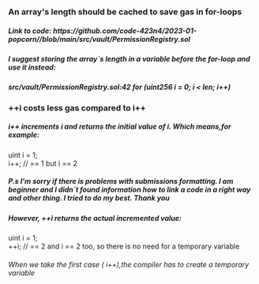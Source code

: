 <h3>An array's length should be cached to save gas in for-loops</h3>
<h5> Link to code: https://github.com/code-423n4/2023-01-popcorn//blob/main/src/vault/PermissionRegistry.sol</h5>

<h5>I suggest storing the array`s length in a variable before the for-loop and use it instead: 

<h5>src/vault/PermissionRegistry.sol:42  for (uint256 i = 0; i < len; i++)</h5>

<h3>++i costs less gas compared to i++</h3>

<h5>i++ increments i and returns the initial value of i. Which means,for example:</h5>

<p>uint i = 1;<br>
i++; // == 1 but i == 2 </p>


<h5>P.s I'm sorry if there is problems with submissions formatting. I am beginner and I didn`t found information how to link a code in a right way and other thing. I tried to do my best. Thank you</h5>

<h5>However, ++i returns the actual incremented value:</h5>

<p>uint i = 1;<br>
++i; //  == 2 and i == 2 too, so there is no need for a temporary variable</p>

<h6>When we take the first case ( i++),the compiler has to create a temporary variable</h6>



